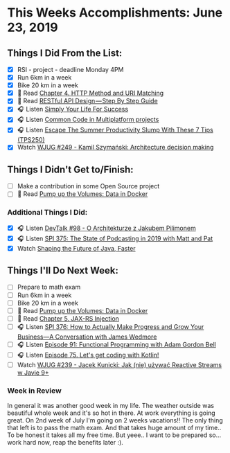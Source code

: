 # This Weeks Accomplishments: June 23, 2019

## Things I Did From the List:

- [x] RSI - project - deadline Monday 4PM
- [x] Run 6km in a week
- [x] Bike 20 km in a week
- [x] 📗 Read [Chapter 4. HTTP Method and URI Matching](https://dennis-xlc.gitbooks.io/restful-java-with-jax-rs-2-0-en/content/en/part1/chapter4/http_method_and_uri_matching.html)
- [x] 📗 Read [RESTful API Design — Step By Step Guide](https://medium.com/better-programming/restful-api-design-step-by-step-guide-2f2c9f9fcdbf)
- [x] 🎧 Listen [Simply Your Life For Success](https://www.youtube.com/watch?v=SnQWnOVr3Uk)
- [x] 🎧 Listen [Common Code in Multiplatform projects](http://talkingkotlin.com/common-code-in-mpp-projects/)
- [x] 🎧 Listen [Escape The Summer Productivity Slump With These 7 Tips (TPS250)](http://www.asianefficiency.com/podcast/250-summer-productivity/)
- [x] Watch [WJUG #249 - Kamil Szymański: Architecture decision making](https://www.youtube.com/watch?v=1wcoouj8Gko)

## Things I Didn't Get to/Finish:

- [ ] Make a contribution in some Open Source project
- [ ] 📗 Read [Pump up the Volumes: Data in Docker](https://towardsdatascience.com/pump-up-the-volumes-data-in-docker-a21950a8cd8)

### Additional Things I Did:

- [x] 🎧 Listen [DevTalk #98 - O Architekturze z Jakubem Pilimonem](https://www.youtube.com/watch?v=699OzYRwIII)
- [x] 🎧 Listen [SPI 375: The State of Podcasting in 2019 with Matt and Pat](https://www.smartpassiveincome.com/podcasts/the-state-of-podcasting-in-2019-with-matt-and-pat/)
- [x] Watch [Shaping the Future of Java, Faster](https://www.youtube.com/watch?v=d_IWWRc6dwY)

## Things I'll Do Next Week:

- [ ] Prepare to math exam
- [ ] Run 6km in a week
- [ ] Bike 20 km in a week
- [ ] 📗 Read [Pump up the Volumes: Data in Docker](https://towardsdatascience.com/pump-up-the-volumes-data-in-docker-a21950a8cd8)
- [ ] 📗 Read [Chapter 5. JAX-RS Injection](https://dennis-xlc.gitbooks.io/restful-java-with-jax-rs-2-0-2rd-edition/content/en/part1/chapter5/jax_rs_injection.html)
- [ ] 🎧 Listen [SPI 376: How to Actually Make Progress and Grow Your Business—A Conversation with James Wedmore](https://www.smartpassiveincome.com/podcasts/how-to-actually-make-progress-and-grow-your-business/)
- [ ] 🎧 Listen [Episode 91: Functional Programming with Adam Gordon Bell](https://www.programmingthrowdown.com/2019/06/episode-91-functional-programming-with.html)
- [ ] 🎧 Listen [Episode 75. Let's get coding with Kotlin!](https://www.javapubhouse.com/2018/08/episode-75-lets-get-coding-with-kotlin.html)
- [ ] Watch [WJUG #239 - Jacek Kunicki: Jak (nie) używać Reactive Streams w Javie 9+](https://www.youtube.com/watch?v=8zVcpjSxT1o)

### Week in Review
In general it was another good week in my life. The weather outside was beautiful whole week and it's so hot in there. At work everything is going great. On 2nd week of July I'm going on 2 weeks vacations!! The only thing that left is to pass the math exam. And that takes huge amount of my time.. To be honest it takes all my free time. But yeee.. I want to be prepared so... work hard now, reap the benefits later :).
